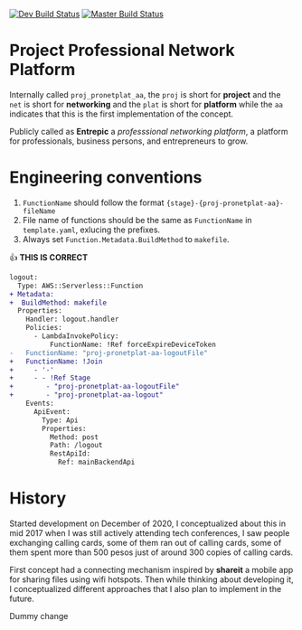 [![Dev Build Status](https://aprilmintacpineda.semaphoreci.com/badges/sls-proj-pronetplat-aa/branches/dev.svg?style=shields&key=0f205d37-246f-47a6-a059-9d175a48a0dd)](https://aprilmintacpineda.semaphoreci.com/projects/sls-proj-pronetplat-aa)
[![Master Build Status](https://aprilmintacpineda.semaphoreci.com/badges/sls-proj-pronetplat-aa/branches/master.svg?style=shields&key=0f205d37-246f-47a6-a059-9d175a48a0dd)](https://aprilmintacpineda.semaphoreci.com/projects/sls-proj-pronetplat-aa)

# Project Professional Network Platform

Internally called `proj_pronetplat_aa`, the `proj` is short for **project** and the `net` is short for **networking** and the `plat` is short for **platform** while the `aa` indicates that this is the first implementation of the concept.

Publicly called as **Entrepic** a _professsional networking platform_, a platform for professionals, business persons, and entrepreneurs to grow.

# Engineering conventions

1. `FunctionName` should follow the format `{stage}-{proj-pronetplat-aa}-fileName`
2. File name of functions should be the same as `FunctionName` in `template.yaml`, exlucing the prefixes.
3. Always set `Function.Metadata.BuildMethod` to `makefile`.

:+1: **THIS IS CORRECT**

```diff
logout:
  Type: AWS::Serverless::Function
+ Metadata:
+  BuildMethod: makefile
  Properties:
    Handler: logout.handler
    Policies:
      - LambdaInvokePolicy:
          FunctionName: !Ref forceExpireDeviceToken
-   FunctionName: "proj-pronetplat-aa-logoutFile"
+   FunctionName: !Join
+     - '-'
+     - - !Ref Stage
+        - "proj-pronetplat-aa-logoutFile"
+        - "proj-pronetplat-aa-logout"
    Events:
      ApiEvent:
        Type: Api
        Properties:
          Method: post
          Path: /logout
          RestApiId:
            Ref: mainBackendApi
```

# History

Started development on December of 2020, I conceptualized about this in mid 2017 when I was still actively attending tech conferences, I saw people exchanging calling cards, some of them ran out of calling cards, some of them spent more than 500 pesos just of around 300 copies of calling cards.

First concept had a connecting mechanism inspired by **shareit** a mobile app for sharing files using wifi hotspots. Then while thinking about developing it, I conceptualized different approaches that I also plan to implement in the future.

Dummy change